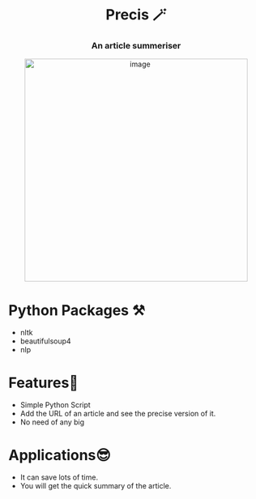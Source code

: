 <div align="center">

# Precis 🪄
<h3 align="center"> An article summeriser </h3>
<img width="440" alt="image" src="https://user-images.githubusercontent.com/91309280/200130858-c4c28ca3-7b39-466c-b7f0-22187768204a.png">


</div>

# Python Packages ⚒ 

- nltk
- beautifulsoup4
- nlp

# Features🚀
- Simple Python Script 
- Add the URL of an article and see the precise version of it.
- No need of any big 

# Applications😎
- It can save lots of time.
- You will get the quick summary of the article.
